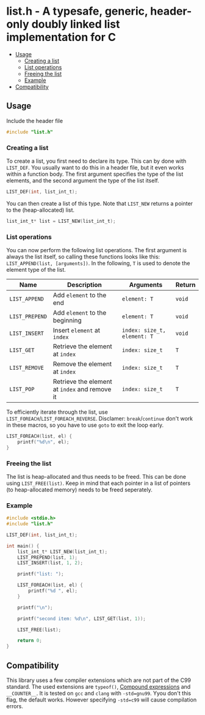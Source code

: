 # list.h - A typesafe, generic, header-only doubly linked list implementation for C

-   [Usage](#usage)
    -   [Creating a list](#creating-a-list)
    -   [List operations](#list-operations)
    -   [Freeing the list](#freeing-the-list)
    -   [Example](#example)
-   [Compatibility](#compatibility)

## Usage

Include the header file

```c
#include "list.h"
```

### Creating a list

To create a list, you first need to declare its type. This can by done with `LIST_DEF`. You usually want to do this in a header file, but it even works within a function body. The first argument specifies the type of the list elements, and the second argument the type of the list itself.

```c
LIST_DEF(int, list_int_t);
```

You can then create a list of this type. Note that `LIST_NEW` returns a pointer to the (heap-allocated) list.

```c
list_int_t* list = LIST_NEW(list_int_t);
```

### List operations

You can now perform the following list operations. The first argument is always the list itself, so calling these functions looks like this: `LIST_APPEND(list, [arguments])`. In the following, `T` is used to denote the element type of the list.

| Name           | Description                                   | Arguments                   | Return |
| -------------- | --------------------------------------------- | --------------------------- | ------ |
| `LIST_APPEND`  | Add `element` to the end                      | `element: T`                | `void` |
| `LIST_PREPEND` | Add `element` to the beginning                | `element: T`                | `void` |
| `LIST_INSERT`  | Insert `element` at `index`                   | `index: size_t, element: T` | `void` |
| `LIST_GET`     | Retrieve the element at `index`               | `index: size_t`             | `T`    |
| `LIST_REMOVE`  | Remove the element at `index`                 | `index: size_t`             | `T`    |
| `LIST_POP`     | Retrieve the element at `index` and remove it | `index: size_t`             | `T`    |

To efficiently iterate through the list, use `LIST_FOREACH`/`LIST_FOREACH_REVERSE`. Disclamer: `break`/`continue` don't work in these macros, so you have to use `goto` to exit the loop early.

```c
LIST_FOREACH(list, el) {
    printf("%d\n", el);
}
```

### Freeing the list

The list is heap-allocated and thus needs to be freed. This can be done using `LIST_FREE(list)`. Keep in mind that each pointer in a list of pointers (to heap-allocated memory) needs to be freed seperately.

### Example

```c
#include <stdio.h>
#include "list.h"

LIST_DEF(int, list_int_t);

int main() {
    list_int_t* LIST_NEW(list_int_t);
    LIST_PREPEND(list, 1);
    LIST_INSERT(list, 1, 2);

    printf("list: ");

    LIST_FOREACH(list, el) {
        printf("%d ", el);
    }

    printf("\n");

    printf("second item: %d\n", LIST_GET(list, 1));

    LIST_FREE(list);

    return 0;
}
```

## Compatibility

This library uses a few compiler extensions which are not part of the C99 standard. The used extensions are `typeof()`, [Compound expressions](https://gcc.gnu.org/onlinedocs/gcc/Statement-Exprs.html) and `__COUNTER__`. It is tested on `gcc` and `clang` with `-std=gnu99`. Yyou don't this flag, the default works. However specifying `-std=c99` will cause compilation errors.
